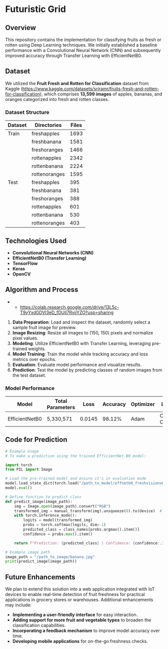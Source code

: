 # Futuristic Grid

## Overview
This repository contains the implementation for classifying fruits as fresh or rotten using Deep Learning techniques. We initially established a baseline performance with a Convolutional Neural Network (CNN) and subsequently improved accuracy through Transfer Learning with EfficientNetB0.

## Dataset
We utilized the **Fruit Fresh and Rotten for Classification** dataset from Kaggle (https://www.kaggle.com/datasets/sriramr/fruits-fresh-and-rotten-for-classification), which comprises **13,599 images** of apples, bananas, and oranges categorized into fresh and rotten classes.

### Dataset Structure
| Dataset | Directories      | Files |
|---------|------------------|-------|
| Train   | freshapples      | 1693  |
|         | freshbanana      | 1581  |
|         | freshoranges     | 1466  |
|         | rottenapples     | 2342  |
|         | rottenbanana     | 2224  |
|         | rottenoranges    | 1595  |
| Test    | freshapples      | 395   |
|         | freshbanana      | 381   |
|         | freshoranges     | 388   |
|         | rottenapples     | 601   |
|         | rottenbanana     | 530   |
|         | rottenoranges    | 403   |

## Technologies Used
- **Convolutional Neural Networks (CNN)**
- **EfficientNetB0 (Transfer Learning)**
- **TensorFlow**
- **Keras**
- **OpenCV**

## Algorithm and Process
- - https://colab.research.google.com/drive/13L5c-T9yYxdGDVl3eD_fDUil7RvijYZO?usp=sharing
1. **Data Preparation**: Load and inspect the dataset, randomly select a sample fruit image for preview.
2. **Image Resizing**: Resize all images to (150, 150) pixels and normalize pixel values.
3. **Modeling**: Utilize EfficientNetB0 with Transfer Learning, leveraging pre-trained weights.
4. **Model Training**: Train the model while tracking accuracy and loss metrics over epochs.
5. **Evaluation**: Evaluate model performance and visualize results.
6. **Prediction**: Test the model by predicting classes of random images from the test dataset.

### Model Performance
| Model           | Total Parameters | Loss   | Accuracy | Optimizer | Loss Metric            |
|-----------------|------------------|--------|----------|-----------|------------------------|
| EfficientNetB0  | 5,330,571        | 0.0145 | 98.12%   | Adam      | Categorical CrossEntropy|

## Code for Prediction
```python
# Example Usage
# To make a prediction using the trained EfficientNet-B0 model:

import torch
from PIL import Image

# Load the pre-trained model and ensure it's in evaluation mode
model.load_state_dict(torch.load("/path_to_model/effnetb0_freshvisionv0_10_epochs.pt", map_location="cpu"))
model.eval()

# Define function to predict class
def predict_image(image_path):
    img = Image.open(image_path).convert("RGB")
    transformed_img = manual_transform(img).unsqueeze(0).to(device)  # Add batch dimension
    with torch.inference_mode():
        logits = model(transformed_img)
        probs = torch.softmax(logits, dim=-1)
        predicted_class = class_names[probs.argmax().item()]
        confidence = probs.max().item()

    return f"Prediction: {predicted_class} | Confidence: {confidence:.3f}"

# Example image path
image_path = "/path_to_image/banana.jpg"
print(predict_image(image_path))     
```

## Future Enhancements
We plan to extend this solution into a web application integrated with IoT devices to enable real-time detection of fruit freshness for practical applications in grocery stores or warehouses. Additional enhancements may include:
- **Implementing a user-friendly interface** for easy interaction.
- **Adding support for more fruit and vegetable types** to broaden the classification capabilities.
- **Incorporating a feedback mechanism** to improve model accuracy over time.
- **Developing mobile applications** for on-the-go freshness checks.
